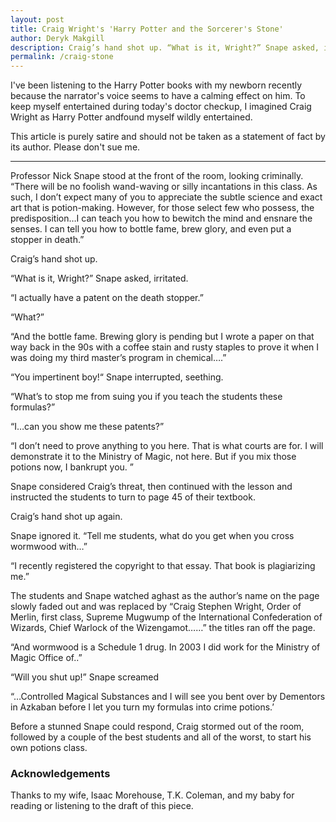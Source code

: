 ```yaml
---
layout: post
title: Craig Wright's 'Harry Potter and the Sorcerer's Stone'
author: Deryk Makgill
description: Craig’s hand shot up. “What is it, Wright?” Snape asked, irritated. “I actually have a patent on the death stopper.” “What?” “And the bottle fame. Brewing glory is pending but I wrote a paper on that way back in the 90s with a coffee stain and rusty staples to prove it when I was doing my third master’s program in chemical….”
permalink: /craig-stone
---
```


I've been listening to the Harry Potter books with my newborn recently because the narrator's voice seems to have a calming effect on him. To keep myself entertained during today's doctor checkup, I imagined Craig Wright as Harry Potter andfound myself wildly entertained.

This article is purely satire and should not be taken as a statement of fact by its author. Please don't sue me.

---

Professor Nick Snape stood at the front of the room, looking criminally. “There will be no foolish wand-waving or silly incantations in this class. As such, I don’t expect many of you to appreciate the subtle science and exact art that is potion-making. However, for those select few who possess, the predisposition…I can teach you how to bewitch the mind and ensnare the senses. I can tell you how to bottle fame, brew glory, and even put a stopper in death.”

Craig’s hand shot up.

“What is it, Wright?” Snape asked, irritated.

“I actually have a patent on the death stopper.”

“What?”

“And the bottle fame. Brewing glory is pending but I wrote a paper on that way back in the 90s with a coffee stain and rusty staples to prove it when I was doing my third master’s program in chemical….”

“You impertinent boy!“ Snape interrupted, seething.

“What’s to stop me from suing you if you teach the students these formulas?”

“I…can you show me these patents?”

“I don’t need to prove anything to you here. That is what courts are for. I will demonstrate it to the Ministry of Magic, not here. But if you mix those potions now, I bankrupt you. ”

Snape considered Craig’s threat, then continued with the lesson and instructed the students to turn to page 45 of their textbook.

Craig’s hand shot up again. 

Snape ignored it. “Tell me students, what do you get when you cross wormwood with…”

“I recently registered the copyright to that essay. That book is plagiarizing me.”

The students and Snape watched aghast as the author’s name on the page slowly faded out and was replaced by “Craig Stephen Wright, Order of Merlin, first class, Supreme Mugwump of the International Confederation of Wizards, Chief Warlock of the Wizengamot……” the titles ran off the page.

“And wormwood is a Schedule 1 drug. In 2003 I did work for the Ministry of Magic Office of..”

“Will you shut up!” Snape screamed

“…Controlled Magical Substances and I will see you bent over by Dementors in Azkaban before I let you turn my formulas into crime potions.’

Before a stunned Snape could respond, Craig stormed out of the room, followed by a couple of the best students and all of the worst, to start his own potions class.

### Acknowledgements

Thanks to my wife, Isaac Morehouse, T.K. Coleman, and my baby for reading or listening to the draft of this piece.

